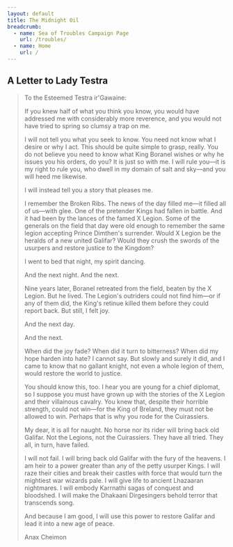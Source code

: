 ```yaml
---
layout: default
title: The Midnight Oil
breadcrumb:
  - name: Sea of Troubles Campaign Page
    url: /troubles/
  - name: Home
    url: /
---
```

## A Letter to Lady Testra

> To the Esteemed Testra ir'Gawaine:
>
> If you knew half of what you think you know, you would have addressed me with considerably more reverence, and you would not have tried to spring so clumsy a trap on me.
>
> I will not tell you what you seek to know. You need not know what I desire or why I act. This should be quite simple to grasp, really. You do not believe you need to know what King Boranel wishes or why he issues you his orders, do you? It is just so with me. I will rule you—it is my right to rule you, who dwell in my domain of salt and sky—and you will heed me likewise.
>
> I will instead tell you a story that pleases me.
>
> I remember the Broken Ribs. The news of the day filled me—it filled all of us—with glee. One of the pretender Kings had fallen in battle. And it had been by the lances of the famed X Legion. Some of the generals on the field that day were old enough to remember the same legion accepting Prince Dimthen's surrender. Would X Legion be the heralds of a new united Galifar? Would they crush the swords of the usurpers and restore justice to the Kingdom?
>
> I went to bed that night, my spirit dancing.
>
> And the next night. And the next.
>
> Nine years later, Boranel retreated from the field, beaten by the X Legion. But he lived. The Legion's outriders could not find him—or if any of them did, the King's retinue killed them before they could report back. But still, I felt joy.
>
> And the next day.
>
> And the next.
>
> When did the joy fade? When did it turn to bitterness? When did my hope harden into hate? I cannot say. But slowly and surely it did, and I came to know that no gallant knight, not even a whole legion of them, would restore the world to justice.
>
> You should know this, too. I hear you are young for a chief diplomat, so I suppose you must have grown up with the stories of the X Legion and their villainous cavalry. You knew that, despite their horrible strength, could not win—for the King of Breland, they must not be allowed to win. Perhaps that is why you rode for the Cuirassiers.
>
> My dear, it is all for naught. No horse nor its rider will bring back old Galifar. Not the Legions, not the Cuirassiers. They have all tried. They all, in turn, have failed.
>
> I will not fail. I will bring back old Galifar with the fury of the heavens. I am heir to a power greater than any of the petty usurper Kings. I will raze their cities and break their castles with force that would turn the mightiest war wizards pale. I will give life to ancient Lhazaaran nightmares. I will embody Karrnathi sagas of conquest and bloodshed. I will make the Dhakaani Dirgesingers behold terror that transcends song.
>
> And because I am good, I will use this power to restore Galifar and lead it into a new age of peace.
>
> Anax Cheimon
